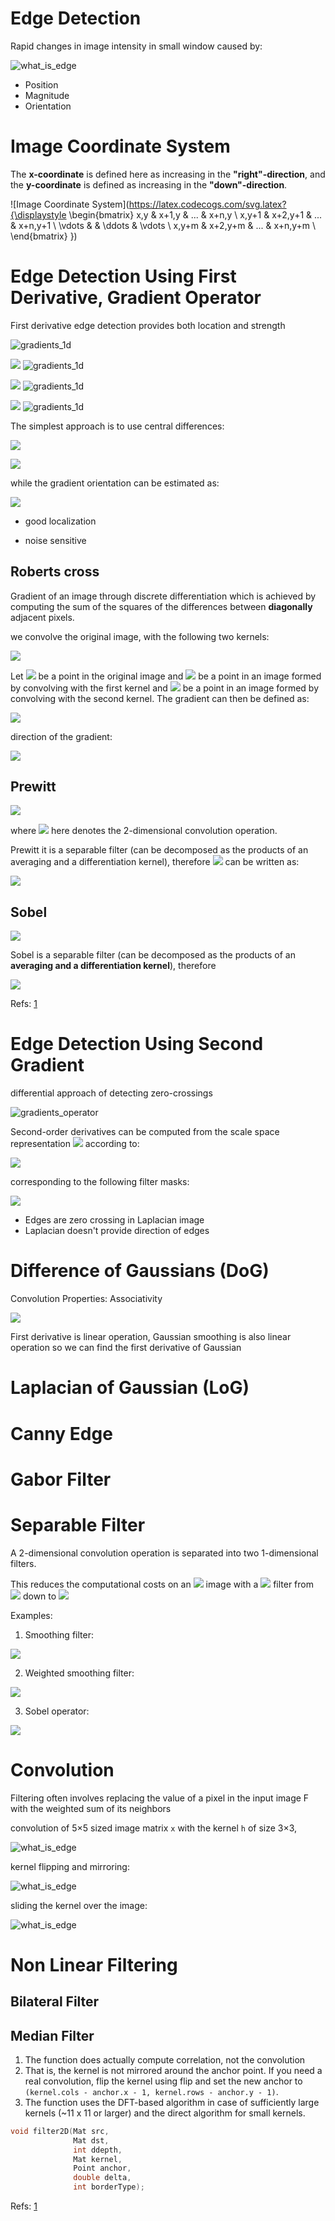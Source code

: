 <style>body {text-align: left}</style>
<div style="text-align: left">

# Edge Detection
Rapid changes in image intensity in small window caused by:


![what_is_edge](images/what_is_edge.jpg)



- Position
- Magnitude
- Orientation


# Image Coordinate System

The **x-coordinate** is defined here as increasing in the **"right"-direction**, and the **y-coordinate** is defined as increasing in the **"down"-direction**.

![Image Coordinate System](https://latex.codecogs.com/svg.latex?{\displaystyle \begin{bmatrix}
x,y   &  x+1,y   & ... & x+n,y  \\
x,y+1 &  x+2,y+1  & ... & x+n,y+1  \\
\vdots &  &  \ddots & \vdots \\ 
 x,y+m  & x+2,y+m  & ... & x+n,y+m  \\
\end{bmatrix} })







# Edge Detection Using First Derivative, Gradient Operator

First derivative edge detection provides both location and strength

![gradients_1d](images/gradients_1d.jpg)

<!-- 
![gradients_operator](images/gradients_operator.jpg)
-->




<img src="https://latex.codecogs.com/svg.latex?
{\displaystyle }\nabla I=\begin{bmatrix}
\frac{\partial I}{\partial x} & , 0 \\\end{bmatrix}" />
![gradients_1d](images/edge_x.jpg)





<img src="https://latex.codecogs.com/svg.latex?
{\displaystyle \nabla I=\begin{bmatrix}
0& , \frac{\partial I}{\partial y} \\\end{bmatrix} }" />
![gradients_1d](images/edge_y.jpg)




<img src="https://latex.codecogs.com/svg.latex?
{\displaystyle \nabla I=\begin{bmatrix}
\frac{\partial I}{\partial x} & , \frac{\partial I}{\partial y} \\\end{bmatrix} }" />
![gradients_1d](images/edge_x_y.jpg)





The simplest approach is to use central differences:


<img src="https://latex.codecogs.com/svg.latex?
{\displaystyle {\begin{aligned}L_{x}(x,y)&=-{\frac {1}{2}}L(x-1,y)+0\cdot L(x,y)+{\frac {1}{2}}\cdot L(x+1,y)\\[8pt]L_{y}(x,y)&=-{\frac {1}{2}}L(x,y-1)+0\cdot L(x,y)+{\frac {1}{2}}\cdot L(x,y+1),\end{aligned}}}" />



<img src="https://latex.codecogs.com/svg.latex?|\nabla L|={\sqrt {L_{x}^{2}+L_{y}^{2}}}" />


while the gradient orientation can be estimated as:

<img src="https://latex.codecogs.com/svg.latex?{\displaystyle \theta =\operatorname {atan2} (L_{y},L_{x}).}" />

- good localization

- noise sensitive


## Roberts cross
Gradient of an image through discrete differentiation which is achieved by computing the sum of the squares of the differences between **diagonally** adjacent pixels.

we convolve the original image, with the following two kernels:


<img src="https://latex.codecogs.com/svg.latex?{\displaystyle {\begin{bmatrix}+1&0\\0&-1\\\end{bmatrix}}\quad {\mbox{and}}\quad {\begin{bmatrix}0&+1\\-1&0\\\end{bmatrix}}.}{" />


<!-- 
<img src="https://latex.codecogs.com/svg.latex?" />
-->


Let 
<img src="https://latex.codecogs.com/svg.latex?{\displaystyle I(x,y)}" /> 
be a point in the original image and 
<img src="https://latex.codecogs.com/svg.latex?{\displaystyle G_{x}(x,y)}" /> 
be a point in an image formed by convolving with the first kernel and 
<img src="https://latex.codecogs.com/svg.latex?{\displaystyle G_{y}(x,y)}" />
 be a point in an image formed by convolving with the second kernel. The gradient can then be defined as:

<img src="https://latex.codecogs.com/svg.latex?{\displaystyle \nabla I(x,y)=G(x,y)={\sqrt {G_{x}^{2}+G_{y}^{2}}}.}" />


direction of the gradient:

<img src="https://latex.codecogs.com/svg.latex?{\displaystyle \Theta (x,y)=\arctan {\left({\frac {G_{y}(x,y)}{G_{x}(x,y)}}\right)}-{\frac {3\pi }{4}}.}" />




## Prewitt

<img src="https://latex.codecogs.com/svg.latex?{\displaystyle \mathbf {G_{x}} ={\begin{bmatrix}+1&0&-1\\+1&0&-1\\+1&0&-1\end{bmatrix}}*\mathbf {A} \quad {\mbox{and}}\quad \mathbf {G_{y}} ={\begin{bmatrix}+1&+1&+1\\0&0&0\\-1&-1&-1\end{bmatrix}}*\mathbf {A} }" />

where  <img src="https://latex.codecogs.com/svg.latex?{\displaystyle *}" /> here denotes the 2-dimensional convolution operation.

Prewitt it is a separable filter (can be decomposed as the products of an averaging and a differentiation kernel), therefore <img src="https://latex.codecogs.com/svg.latex?{\displaystyle \mathbf {G_{x}} }" /> can be written as:

<img src="https://latex.codecogs.com/svg.latex?{\displaystyle {\begin{bmatrix}+1&0&-1\\+1&0&-1\\+1&0&-1\end{bmatrix}}={\begin{bmatrix}1\\1\\1\end{bmatrix}}{\begin{bmatrix}+1&0&-1\end{bmatrix}}}"/>


## Sobel

<img src="https://latex.codecogs.com/svg.latex?
{\displaystyle \mathbf {G} _{x}={\begin{bmatrix}+1&0&-1\\+2&0&-2\\+1&0&-1\end{bmatrix}}*\mathbf {A} \quad {\mbox{and}}\quad \mathbf {G} _{y}={\begin{bmatrix}+1&+2&+1\\0&0&0\\-1&-2&-1\end{bmatrix}}*\mathbf {A} }"/>

Sobel is a separable filter (can be decomposed as the products of an **averaging and a differentiation kernel**), therefore


<img src="https://latex.codecogs.com/svg.latex?
{\displaystyle \mathbf {G} _{x}={\begin{bmatrix}1\\2\\1\end{bmatrix}}*\left({\begin{bmatrix}+1&0&-1\end{bmatrix}}*\mathbf {A} \right)\quad {\mbox{and}}\quad \mathbf {G} _{y}={\begin{bmatrix}+1\\0\\-1\end{bmatrix}}*\left({\begin{bmatrix}1&2&1\end{bmatrix}}*\mathbf {A} \right)}"/>


Refs: [1](https://www.youtube.com/watch?v=G8yp6f9V_6c)

# Edge Detection Using Second Gradient
differential approach of detecting zero-crossings

![gradients_operator](images/laplacian.jpg)

Second-order derivatives can be computed from the scale space representation <img src="https://latex.codecogs.com/svg.latex?{\displaystyle L}"/> according to:


<img src="https://latex.codecogs.com/svg.latex?
{\displaystyle {\begin{aligned}L_{xx}(x,y)&=L(x-1,y)-2L(x,y)+L(x+1,y),\\[6pt]L_{yy}(x,y)&=L(x,y-1)-2L(x,y)+L(x,y+1).\end{aligned}}}"/>

corresponding to the following filter masks:

<img src="https://latex.codecogs.com/svg.latex?{\displaystyle L_{xx}={\begin{bmatrix}1&-2&1\end{bmatrix}}L\quad {\text{and}}\quad {\text{and}}\quad L_{yy}={\begin{bmatrix}1\\-2\\1\end{bmatrix}}L.}"/>


- Edges are zero crossing in Laplacian image
- Laplacian doesn't provide direction of edges

# Difference of Gaussians (DoG) 
Convolution Properties: Associativity

<img src="https://latex.codecogs.com/svg.latex?{\displaystyle f*(g*h)=(f*g)*h}" /> 


First derivative is linear operation, Gaussian smoothing is also linear operation so we can find the first derivative of Gaussian 

# Laplacian of Gaussian (LoG)

# Canny Edge

# Gabor Filter


# Separable Filter

A 2-dimensional convolution operation is separated into two 1-dimensional filters. 

 This reduces the computational costs on an <img src="https://latex.codecogs.com/svg.latex?{\displaystyle N\times M}" />  image with a
 <img src="https://latex.codecogs.com/svg.latex?{\displaystyle m\times n}" /> filter from  <img src="https://latex.codecogs.com/svg.latex?{\displaystyle {\mathcal {O}}(M\cdot N\cdot m\cdot n)}" /> down to <img src="https://latex.codecogs.com/svg.latex?{\displaystyle {\mathcal {O}}(M\cdot N\cdot (m+n))}" />
   

Examples:

1. Smoothing filter:

<img src="https://latex.codecogs.com/svg.latex?{\displaystyle {\frac {1}{3}}{\begin{bmatrix}1\\1\\1\end{bmatrix}}*{\frac {1}{3}}{\begin{bmatrix}1&1&1\end{bmatrix}}={\frac {1}{9}}{\begin{bmatrix}1&1&1\\1&1&1\\1&1&1\end{bmatrix}}}" />

2. Weighted smoothing filter:

<img src="https://latex.codecogs.com/svg.latex?{\frac {1}{4}}{\begin{bmatrix}1\\2\\1\end{bmatrix}}*{\frac {1}{4}}{\begin{bmatrix}1&2&1\end{bmatrix}}={\frac {1}{16}}{\begin{bmatrix}1&2&1\\2&4&2\\1&2&1\end{bmatrix}}" />


3. Sobel operator:

<img src="https://latex.codecogs.com/svg.latex?{\displaystyle {\begin{bmatrix}1\\2\\1\end{bmatrix}}*{\begin{bmatrix}1&0&-1\end{bmatrix}}={\begin{bmatrix}1&0&-1\\2&0&-2\\1&0&-1\end{bmatrix}}}" />



# Convolution




Filtering often involves replacing the value of a pixel in the input image F with the weighted sum of its neighbors

convolution of 5×5 sized image matrix `x` with the kernel `h` of size 3×3, 

![what_is_edge](images/Fig1_2D_Conv.jpg)


kernel flipping and mirroring:

![what_is_edge](images/Fig2_2D_Conv.jpg)


sliding the kernel over the image:

![what_is_edge](images/2D_Convolution_Animation.gif)


# Non Linear Filtering

## Bilateral Filter
## Median Filter



1. The function does actually compute correlation, not the convolution
2. That is, the kernel is not mirrored around the anchor point. If you need a real convolution, flip the kernel using flip and set the new anchor to `(kernel.cols - anchor.x - 1, kernel.rows - anchor.y - 1)`.
3. The function uses the DFT-based algorithm in case of sufficiently large kernels (~11 x 11 or larger) and the direct algorithm for small kernels.



```cpp
void filter2D(Mat src,
              Mat dst,
              int ddepth,
              Mat kernel,
              Point anchor,
              double delta,
              int borderType);
```

</div>


Refs: [1](https://www.youtube.com/watch?v=lOEBsQodtEQ&t)
